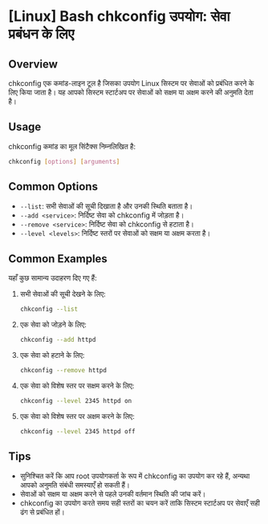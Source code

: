 # [Linux] Bash chkconfig उपयोग: सेवा प्रबंधन के लिए

## Overview
chkconfig एक कमांड-लाइन टूल है जिसका उपयोग Linux सिस्टम पर सेवाओं को प्रबंधित करने के लिए किया जाता है। यह आपको सिस्टम स्टार्टअप पर सेवाओं को सक्षम या अक्षम करने की अनुमति देता है।

## Usage
chkconfig कमांड का मूल सिंटैक्स निम्नलिखित है:

```bash
chkconfig [options] [arguments]
```

## Common Options
- `--list`: सभी सेवाओं की सूची दिखाता है और उनकी स्थिति बताता है।
- `--add <service>`: निर्दिष्ट सेवा को chkconfig में जोड़ता है।
- `--remove <service>`: निर्दिष्ट सेवा को chkconfig से हटाता है।
- `--level <levels>`: निर्दिष्ट स्तरों पर सेवाओं को सक्षम या अक्षम करता है।

## Common Examples
यहाँ कुछ सामान्य उदाहरण दिए गए हैं:

1. सभी सेवाओं की सूची देखने के लिए:
   ```bash
   chkconfig --list
   ```

2. एक सेवा को जोड़ने के लिए:
   ```bash
   chkconfig --add httpd
   ```

3. एक सेवा को हटाने के लिए:
   ```bash
   chkconfig --remove httpd
   ```

4. एक सेवा को विशेष स्तर पर सक्षम करने के लिए:
   ```bash
   chkconfig --level 2345 httpd on
   ```

5. एक सेवा को विशेष स्तर पर अक्षम करने के लिए:
   ```bash
   chkconfig --level 2345 httpd off
   ```

## Tips
- सुनिश्चित करें कि आप root उपयोगकर्ता के रूप में chkconfig का उपयोग कर रहे हैं, अन्यथा आपको अनुमति संबंधी समस्याएँ हो सकती हैं।
- सेवाओं को सक्षम या अक्षम करने से पहले उनकी वर्तमान स्थिति की जांच करें।
- chkconfig का उपयोग करते समय सही स्तरों का चयन करें ताकि सिस्टम स्टार्टअप पर सेवाएँ सही ढंग से प्रबंधित हों।
